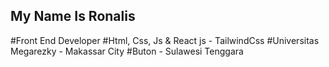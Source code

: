 
## My Name Is Ronalis
#Front End Developer
#Html, Css, Js & React js - TailwindCss
#Universitas Megarezky - Makassar City
#Buton - Sulawesi Tenggara

